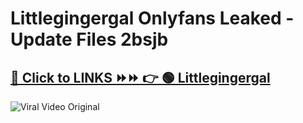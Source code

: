 
 # Littlegingergal Onlyfans Leaked - Update Files 2bsjb

## <h2><a href="https://clipsfans.com/Littlegingergal&ref=git">🔗 Click to LINKS ⏩⏩ 👉 🟢 Littlegingergal </a></h2>

<a href="https://clipsfans.com/Littlegingergal&ref=git" rel="nofollow" data-target="animated-image.originalLink"><img src="https://i.ibb.co.com/xMMVF88/686577567.gif" alt="Viral Video Original" style="max-width: 100%; display: inline-block;" data-target="animated-image.originalImage"></a>

